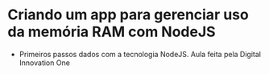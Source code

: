 # Criando um app para gerenciar uso da memória RAM com NodeJS

- Primeiros passos dados com a tecnologia NodeJS. Aula feita pela Digital Innovation One

